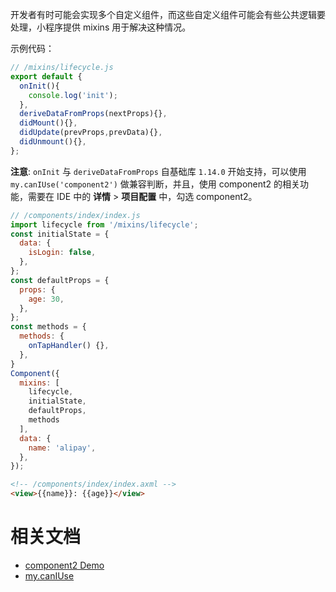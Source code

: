 开发者有时可能会实现多个自定义组件，而这些自定义组件可能会有些公共逻辑要处理，小程序提供 mixins 用于解决这种情况。

示例代码：
```javascript
// /mixins/lifecycle.js
export default {
  onInit(){
    console.log('init');
  }, 
  deriveDataFromProps(nextProps){},
  didMount(){},
  didUpdate(prevProps,prevData){},
  didUnmount(){},
};
```
**注意**: `onInit` 与 `deriveDataFromProps` 自基础库 `1.14.0` 开始支持，可以使用 `my.canIUse('component2')` 做兼容判断，并且，使用 component2 的相关功能，需要在 IDE 中的 **详情** > **项目配置** 中，勾选 component2。
```javascript
// /components/index/index.js
import lifecycle from '/mixins/lifecycle';
const initialState = {
  data: {
    isLogin: false,
  },
};
const defaultProps = {
  props: {
    age: 30,
  },
};
const methods = {
  methods: {
  	onTapHandler() {},
  },
}
Component({
  mixins: [
    lifecycle,
    initialState,
    defaultProps,
    methods
  ],
  data: {
    name: 'alipay',
  },
});
```
```html
<!-- /components/index/index.axml -->
<view>{{name}}: {{age}}</view>
```

# 相关文档
- [component2 Demo](https://github.com/ant-mini-program/component2-demo)
- [my.canIUse](https://opendocs.alipay.com/mini/api/can-i-use)

